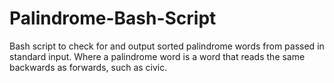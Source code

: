 # Palindrome-Bash-Script
Bash script to check for and output sorted palindrome words from passed in standard input. Where a palindrome word is a word that reads the same backwards as forwards, such as civic.
